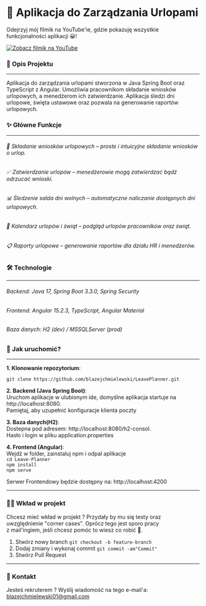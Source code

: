 # 📅 Aplikacja do Zarządzania Urlopami
Odejrzyj  mój filmik na YouTube'ie, gdzie pokazuję wszystkie funkcjonalności aplikacji 😀!  

[![Zobacz filmik na YouTube](https://img.youtube.com/vi/ZlaVhT5E9NU/0.jpg)](https://youtu.be/ZlaVhT5E9NU)


### 📖 Opis Projektu
___
Aplikacja do zarządzania urlopami stworzona w Java Spring Boot oraz TypeScript z Angular. Umożliwia pracownikom składanie wniosków urlopowych, a menedżerom ich zatwierdzanie. Aplikacja śledzi dni urlopowe, święta ustawowe oraz pozwala na generowanie raportów urlopowych.

### ✨ Główne Funkcje
___
###### 📝 Składanie wniosków urlopowych – proste i intuicyjne składanie wniosków o urlop.
###### ✅ Zatwierdzanie urlopów – menedżerowie mogą zatwierdzać bądź odrzucać wnioski.
###### 📊 Śledzenie salda dni wolnych – automatyczne naliczanie dostępnych dni urlopowych.
###### 📅 Kalendarz urlopów i świąt – podgląd urlopów pracowników oraz świąt.
###### 📋 Raporty urlopowe – generowanie raportów dla działu HR i menedżerów.
### 🛠️ Technologie
---
###### Backend: Java 17, Spring Boot 3.3.0, Spring Security
###### Frontend: Angular 15.2.3, TypeScript, Angular Material
###### Baza danych: H2 (dev) / MSSQLServer (prod)


### 🚀 Jak uruchomić?
___
**1. Klonowanie repozytorium**:

`git clone https://github.com/blazejchmielewski/LeavePlanner.git`  

**2. Backend (Java Spring Boot)**:  
Uruchom aplikacje w ulubionym ide, domyślne aplikacja startuje na http://localhost:8080.  
Pamiętaj, aby uzupełnić konfiguracje klienta poczty

**3. Baza danych(H2)**:   
Dostepna pod adresem: http://localhost:8080/h2-consol.  
Hasło i login w pliku application.properties  

**4. Frontend (Angular)**:  
Wejdź w folder, zainstaluj npm i odpal aplikacje  
`cd Leave-Planner`  
`npm install`  
`npm serve` 

Serwer Frontendowy będzie dostępny na: http://localhost:4200
___
### 🧑‍💻 Wkład w projekt
Chcesz mieć wkład w projekt ? Przydały by mu się testy oraz  
uwzględnienie "corner cases". Oprócz tego jest sporo pracy  
z mail'ingiem, jeśli chcesz pomóc to wiesz co robić 🤝.
1. Stwórz nowy branch `git checkout -b feature-branch`
2. Dodaj zmiany i wykonaj commit `git commit -am"Commit"`
3. Stwórz Pull Request

---
### 📧 Kontakt
Jesteś rekruterem ? Wyślij wiadomość na tego e-mail'a: blazejchmielewski01@gmail.com  
